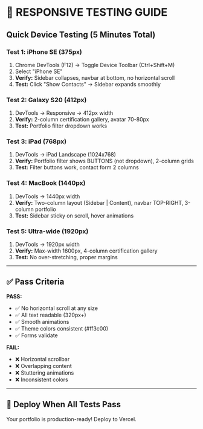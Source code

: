 # 🧪 RESPONSIVE TESTING GUIDE

## Quick Device Testing (5 Minutes Total)

### Test 1: iPhone SE (375px)
1. Chrome DevTools (F12) → Toggle Device Toolbar (Ctrl+Shift+M)
2. Select "iPhone SE"
3. **Verify:** Sidebar collapses, navbar at bottom, no horizontal scroll
4. **Test:** Click "Show Contacts" → Sidebar expands smoothly

### Test 2: Galaxy S20 (412px)
1. DevTools → Responsive → 412px width
2. **Verify:** 2-column certification gallery, avatar 70-80px
3. **Test:** Portfolio filter dropdown works

### Test 3: iPad (768px)
1. DevTools → iPad Landscape (1024x768)
2. **Verify:** Portfolio filter shows BUTTONS (not dropdown), 2-column grids
3. **Test:** Filter buttons work, contact form 2 columns

### Test 4: MacBook (1440px)
1. DevTools → 1440px width
2. **Verify:** Two-column layout (Sidebar | Content), navbar TOP-RIGHT, 3-column portfolio
3. **Test:** Sidebar sticky on scroll, hover animations

### Test 5: Ultra-wide (1920px)
1. DevTools → 1920px width
2. **Verify:** Max-width 1600px, 4-column certification gallery
3. **Test:** No over-stretching, proper margins

---

## ✅ Pass Criteria

**PASS:**
- ✅ No horizontal scroll at any size
- ✅ All text readable (320px+)
- ✅ Smooth animations
- ✅ Theme colors consistent (#ff3c00)
- ✅ Forms validate

**FAIL:**
- ❌ Horizontal scrollbar
- ❌ Overlapping content
- ❌ Stuttering animations
- ❌ Inconsistent colors

---

## 🚀 Deploy When All Tests Pass

Your portfolio is production-ready! Deploy to Vercel.
